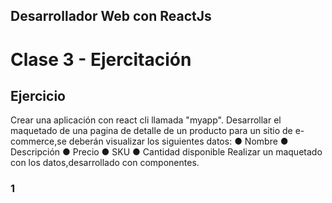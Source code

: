 ## Desarrollador Web con ReactJs

# Clase 3 - Ejercitación

## Ejercicio

Crear una aplicación con react cli llamada "myapp".
Desarrollar el maquetado de una pagina de detalle de un producto para un sitio de
e-commerce,se deberán visualizar los siguientes datos:
● Nombre
● Descripción
● Precio
● SKU
● Cantidad disponible
Realizar un maquetado con los datos,desarrollado con componentes.

### 1
